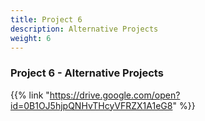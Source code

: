 ```yaml
---
title: Project 6
description: Alternative Projects
weight: 6
---
```


### Project 6 - Alternative Projects

{{% link "https://drive.google.com/open?id=0B1OJ5hjpQNHvTHcyVFRZX1A1eG8" %}}
